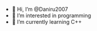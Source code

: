 - 👋 Hi, I’m @Daniru2007
- 👀 I’m interested in programming
- 🌱 I’m currently learning C++

<!---
Daniru2007/Daniru2007 is a ✨ special ✨ repository because its `README.md` (this file) appears on your GitHub profile.
You can click the Preview link to take a look at your changes.
--->
